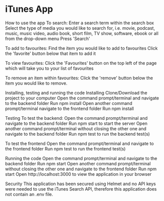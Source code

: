# iTunes App

How to use the app
To search:
Enter a search term within the search box
Select the type of media you would like to search for, i.e. movie, podcast, music, music video, audio book, short film, TV show, software, ebook or all from the drop-down menu
Press 'Search'

To add to favourites:
Find the item you would like to add to favourites
Click the 'favorite' button below that item to add it

To view favourites:
Click the 'Favourites' button on the top left of the page which will take you to your list of favourites

To remove an item within favourites:
Click the 'remove' button below the item you would like to remove.

Installing, testing and running the code
Installing
Clone/Download the project to your computer
Open the command prompt/terminal and navigate to the backend folder
Run npm install
Open another command prompt/terminal navigate to the frontend folder
Run npm install

Testing
To test the backend:
Open the command prompt/terminal and navigate to the backend folder
Run npm start to start the server
Open another command prompt/terminal without closing the other one and navigate to the backend folder
Run npm test to run the backend test(s)

To test the frontend
Open the command prompt/terminal and navigate to the frontend folder
Run npm test to run the frontend test(s)

Running the code
Open the command prompt/terminal and navigate to the backend folder
Run npm start
Open another command prompt/terminal without closing the other one and navigate to the frontend folder
Run npm start
Open http://localhost:3000 to view the application in your browser

Security
This application has been secured using Helmet and no API keys were needed to use the iTunes Search API, therefore this application does not contain an .env file.

